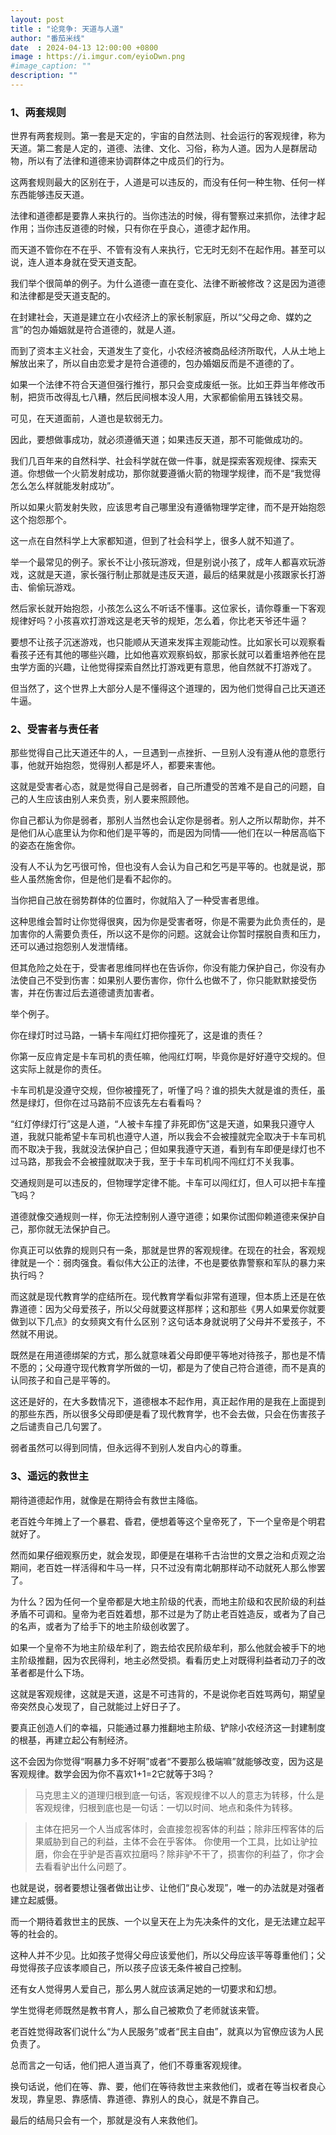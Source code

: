 ```yaml
---
layout: post
title : "论竞争: 天道与人道"
author: "番茄米线"
date  : 2024-04-13 12:00:00 +0800
image : https://i.imgur.com/eyioDwn.png
#image_caption: ""
description: ""
---
```


### 1、两套规则

世界有两套规则。第一套是天定的，宇宙的自然法则、社会运行的客观规律，称为天道。第二套是人定的，道德、法律、文化、习俗，称为人道。因为人是群居动物，所以有了法律和道德来协调群体之中成员们的行为。

<!--more-->

这两套规则最大的区别在于，人道是可以违反的，而没有任何一种生物、任何一样东西能够违反天道。

法律和道德都是要靠人来执行的。当你违法的时候，得有警察过来抓你，法律才起作用；当你违反道德的时候，只有你在乎良心，道德才起作用。

而天道不管你在不在乎、不管有没有人来执行，它无时无刻不在起作用。甚至可以说，连人道本身就在受天道支配。

我们举个很简单的例子。为什么道德一直在变化、法律不断被修改？这是因为道德和法律都是受天道支配的。

在封建社会，天道是建立在小农经济上的家长制家庭，所以“父母之命、媒妁之言”的包办婚姻就是符合道德的，就是人道。

而到了资本主义社会，天道发生了变化，小农经济被商品经济所取代，人从土地上解放出来了，所以自由恋爱才是符合道德的，包办婚姻反而是不道德的了。

如果一个法律不符合天道但强行推行，那只会变成废纸一张。比如王莽当年修改币制，把货币改得乱七八糟，然后民间根本没人用，大家都偷偷用五铢钱交易。

可见，在天道面前，人道也是软弱无力。

因此，要想做事成功，就必须遵循天道；如果违反天道，那不可能做成功的。

我们几百年来的自然科学、社会科学就在做一件事，就是探索客观规律、探索天道。你想做一个火箭发射成功，那你就要遵循火箭的物理学规律，而不是“我觉得怎么怎么样就能发射成功”。

所以如果火箭发射失败，应该思考自己哪里没有遵循物理学定律，而不是开始抱怨这个抱怨那个。

这一点在自然科学上大家都知道，但到了社会科学上，很多人就不知道了。

举一个最常见的例子。家长不让小孩玩游戏，但是别说小孩了，成年人都喜欢玩游戏，这就是天道，家长强行制止那就是违反天道，最后的结果就是小孩跟家长打游击、偷偷玩游戏。

然后家长就开始抱怨，小孩怎么这么不听话不懂事。这位家长，请你尊重一下客观规律好吗？小孩喜欢打游戏这是老天爷的规矩，怎么着，你比老天爷还牛逼？

要想不让孩子沉迷游戏，也只能顺从天道来发挥主观能动性。比如家长可以观察看看孩子还有其他的哪些兴趣，比如他喜欢观察蚂蚁，那家长就可以着重培养他在昆虫学方面的兴趣，让他觉得探索自然比打游戏更有意思，他自然就不打游戏了。

但当然了，这个世界上大部分人是不懂得这个道理的，因为他们觉得自己比天道还牛逼。


### 2、受害者与责任者

那些觉得自己比天道还牛的人，一旦遇到一点挫折、一旦别人没有遵从他的意愿行事，他就开始抱怨，觉得别人都是坏人，都要来害他。

这就是受害者心态，就是觉得自己是弱者，自己所遭受的苦难不是自己的问题，自己的人生应该由别人来负责，别人要来照顾他。

你自己都认为你是弱者，那别人当然也会认定你是弱者。别人之所以帮助你，并不是他们从心底里认为你和他们是平等的，而是因为同情——他们在以一种居高临下的姿态在施舍你。

没有人不认为乞丐很可怜，但也没有人会认为自己和乞丐是平等的。也就是说，那些人虽然施舍你，但是他们是看不起你的。

当你把自己放在弱势群体的位置时，你就陷入了一种受害者思维。

这种思维会暂时让你觉得很爽，因为你是受害者呀，你是不需要为此负责任的，是加害你的人需要负责任，所以这不是你的问题。这就会让你暂时摆脱自责和压力，还可以通过抱怨别人发泄情绪。

但其危险之处在于，受害者思维同样也在告诉你，你没有能力保护自己，你没有办法使自己不受到伤害：如果别人要伤害你，你什么也做不了，你只能默默接受伤害，并在伤害过后去道德谴责加害者。

举个例子。

你在绿灯时过马路，一辆卡车闯红灯把你撞死了，这是谁的责任？

你第一反应肯定是卡车司机的责任嘛，他闯红灯啊，毕竟你是好好遵守交规的。但这实际上就是你的责任。

卡车司机是没遵守交规，但你被撞死了，听懂了吗？谁的损失大就是谁的责任，虽然是绿灯，但你在过马路前不应该先左右看看吗？

“红灯停绿灯行”这是人道，“人被卡车撞了非死即伤”这是天道，如果我只遵守人道，我就只能希望卡车司机也遵守人道，所以我会不会被撞就完全取决于卡车司机而不取决于我，我就没法保护自己；但如果我遵守天道，看到有车即便是绿灯也不过马路，那我会不会被撞就取决于我，至于卡车司机闯不闯红灯不关我事。

交通规则是可以违反的，但物理学定律不能。卡车可以闯红灯，但人可以把卡车撞飞吗？

道德就像交通规则一样，你无法控制别人遵守道德；如果你试图仰赖道德来保护自己，那你就无法保护自己。

你真正可以依靠的规则只有一条，那就是世界的客观规律。在现在的社会，客观规律就是一个：弱肉强食。看似伟大公正的法律，不也是要依靠警察和军队的暴力来执行吗？

而这就是现代教育学的症结所在。现代教育学看似非常有道理，但本质上还是在依靠道德：因为父母爱孩子，所以父母就要这样那样；这和那些《男人如果爱你就要做到以下几点》的女频爽文有什么区别？这句话本身就说明了父母并不爱孩子，不然就不用说。

既然是在用道德绑架的方式，那么就意味着父母即便平等地对待孩子，那也是不情不愿的；父母遵守现代教育学所做的一切，都是为了使自己符合道德，而不是真的认同孩子和自己是平等的。

这还是好的，在大多数情况下，道德根本不起作用，真正起作用的是我在上面提到的那些东西，所以很多父母即便是看了现代教育学，也不会去做，只会在伤害孩子之后谴责自己几句罢了。

弱者虽然可以得到同情，但永远得不到别人发自内心的尊重。


### 3、遥远的救世主

期待道德起作用，就像是在期待会有救世主降临。

老百姓今年摊上了一个暴君、昏君，便想着等这个皇帝死了，下一个皇帝是个明君就好了。

然而如果仔细观察历史，就会发现，即便是在堪称千古治世的文景之治和贞观之治期间，老百姓一样活得和牛马一样，只不过没有南北朝那样动不动就死人那么惨罢了。

为什么？因为任何一个皇帝都是大地主阶级的代表，而地主阶级和农民阶级的利益矛盾不可调和。皇帝为老百姓着想，那不过是为了防止老百姓造反，或者为了自己的名声，或者为了给手下的地主阶级创收罢了。

如果一个皇帝不为地主阶级牟利了，跑去给农民阶级牟利，那么他就会被手下的地主阶级推翻，因为农民得利，地主必然受损。看看历史上对既得利益者动刀子的改革者都是什么下场。

这就是客观规律，这就是天道，这是不可违背的，不是说你老百姓骂两句，期望皇帝突然良心发现了，自己就能过上好日子了。

要真正创造人们的幸福，只能通过暴力推翻地主阶级、铲除小农经济这一封建制度的根基，再建立起公有制经济。

这不会因为你觉得“啊暴力多不好啊”或者“不要那么极端嘛”就能够改变，因为这是客观规律。数学会因为你不喜欢1+1=2它就等于3吗？

> 马克思主义的道理归根到底一句话，客观规律不以人的意志为转移，什么是客观规律，归根到底也是一句话：一切以时间、地点和条件为转移。

> 主体在把另一个人当成客体时，会直接忽视客体的利益；除非压榨客体的后果威胁到自己的利益，主体不会在乎客体。
你使用一个工具，比如让驴拉磨，你会在乎驴是否喜欢拉磨吗？除非驴不干了，损害你的利益了，你才会去看看驴出什么问题了。

也就是说，弱者要想让强者做出让步、让他们“良心发现”，唯一的办法就是对强者建立起威慑。

而一个期待着救世主的民族、一个以皇天在上为先决条件的文化，是无法建立起平等的社会的。

这种人并不少见。比如孩子觉得父母应该爱他们，所以父母应该平等尊重他们；父母觉得孩子应该孝顺自己，所以孩子应该无条件被自己控制。

还有女人觉得男人爱自己，那么男人就应该满足她的一切要求和幻想。

学生觉得老师既然是教书育人，那么自己被欺负了老师就该来管。

老百姓觉得政客们说什么“为人民服务”或者“民主自由”，就真以为官僚应该为人民负责了。

总而言之一句话，他们把人道当真了，他们不尊重客观规律。

换句话说，他们在等、靠、要，他们在等待救世主来救他们，或者在等当权者良心发现，靠皇恩、靠感情、靠道德、靠别人的良心，就是不靠自己。

最后的结局只会有一个，那就是没有人来救他们。

<!--END-->